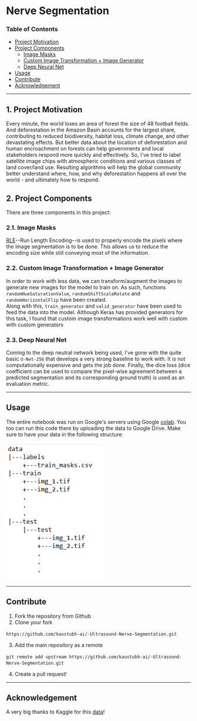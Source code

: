 
# Nerve Segmentation

### Table of Contents

- [Project Motivation](#motivation)
- [Project Components](#components)
  - [Image Masks](#mlb)
  - [Custom Image Transformation + Image Generator](#mls)
  - [Deep Neural Net](#dnn)
- [Usage](#usage)
- [Contribute](#contribute)
- [Acknowledgement](#ack)

***

<a id='motivation'></a>

## 1. Project Motivation

Every minute, the world loses an area of forest the size of 48 football fields. And deforestation in the Amazon Basin accounts for the largest share, contributing to reduced biodiversity, habitat loss, climate change, and other devastating effects. But better data about the location of deforestation and human encroachment on forests can help governments and local stakeholders respond more quickly and effectively. So, I've tried to label satellite image chips with atmospheric conditions and various classes of land cover/land use. Resulting algorithms will help the global community better understand where, how, and why deforestation happens all over the world - and ultimately how to respond.

<a id='components'></a>

## 2. Project Components

There are three components in this project:

<a id='mlb'></a>

### 2.1. Image Masks

[RLE](https://en.wikipedia.org/wiki/Run-length_encoding)--Run Length Encoding--is used to properly encode the pixels where the image segmentation is to be done. This allows us to reduce the encoding size while still conveying most of the information.

<a id='mls'></a>

### 2.2. Custom Image Transformation + Image Generator

In order to work with less data, we can transform/augment the images to generate new images for the model to train on. As such, functions `randomHueSaturationValue`, `randomShiftScaleRotate` and `randomHorizontalFlip` have been created.<br>
Along with this, `train_generator` and `valid_generator` have been used to feed the data into the model. Although Keras has provided generators for this task, I found that custom image transformations work well with custom with custom generators

<a id='dnn'></a>

### 2.3. Deep Neural Net

Coming to the deep neutral network being used, I've gone with the quite basic `U-Net-256` that develops a very strong baseline to work with. It is not computationally expensive and gets the job done. Finally, the dice loss (dice coefficient can be used to compare the pixel-wise agreement between a predicted segmentation and its corresponding ground truth) is used as an evaluation metric.

***

<a name="usage"/>

## Usage

<a id='local'></a>

The entire notebook was run on Google's servers using Google [colab](https://colab.research.google.com). You too can run this code there by uploading the data to Google Drive. Make sure to have your data in the following structure: <br><br>
![dir.png](screenshot/dir.png)

***

<a name="contribute"/>

## Contribute
1.  Fork the repository from Github
2.  Clone your fork

`https://github.com/kaustubh-ai/-Ultrasound-Nerve-Segmentation.git`

3.  Add the main repository as a remote

```git remote add upstream https://github.com/kaustubh-ai/-Ultrasound-Nerve-Segmentation.git```

4.  Create a pull request!

***

<a id='ack'></a>

## Acknowledgement
A very big thanks to Kaggle for this [data](https://www.kaggle.com/c/ultrasound-nerve-segmentation/data)!
